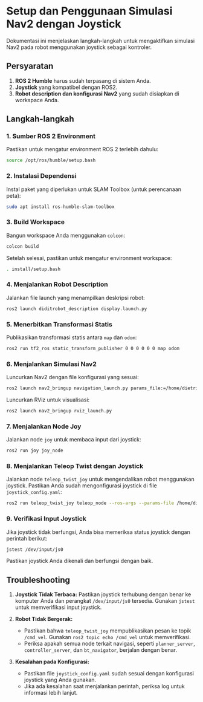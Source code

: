 # Setup dan Penggunaan Simulasi Nav2 dengan Joystick

Dokumentasi ini menjelaskan langkah-langkah untuk mengaktifkan simulasi Nav2 pada robot menggunakan joystick sebagai kontroler.

## Persyaratan

1. **ROS 2 Humble** harus sudah terpasang di sistem Anda.
2. **Joystick** yang kompatibel dengan ROS2.
3. **Robot description dan konfigurasi Nav2** yang sudah disiapkan di workspace Anda.

## Langkah-langkah

### 1. **Sumber ROS 2 Environment**

Pastikan untuk mengatur environment ROS 2 terlebih dahulu:

```bash
source /opt/ros/humble/setup.bash
```

### 2. **Instalasi Dependensi**

Instal paket yang diperlukan untuk SLAM Toolbox (untuk perencanaan peta):

```bash
sudo apt install ros-humble-slam-toolbox
```

### 3. **Build Workspace**

Bangun workspace Anda menggunakan `colcon`:

```bash
colcon build
```

Setelah selesai, pastikan untuk mengatur environment workspace:

```bash
. install/setup.bash
```

### 4. **Menjalankan Robot Description**

Jalankan file launch yang menampilkan deskripsi robot:

```bash
ros2 launch diditrobot_description display.launch.py
```

### 5. **Menerbitkan Transformasi Statis**

Publikasikan transformasi statis antara `map` dan `odom`:

```bash
ros2 run tf2_ros static_transform_publisher 0 0 0 0 0 0 map odom
```

### 6. **Menjalankan Simulasi Nav2**

Luncurkan Nav2 dengan file konfigurasi yang sesuai:

```bash
ros2 launch nav2_bringup navigation_launch.py params_file:=/home/dietrich/tubes_ws/src/diditrobot/config/nav2_params.yaml
```

Luncurkan RViz untuk visualisasi:

```bash
ros2 launch nav2_bringup rviz_launch.py
```

### 7. **Menjalankan Node Joy**

Jalankan node `joy` untuk membaca input dari joystick:

```bash
ros2 run joy joy_node
```

### 8. **Menjalankan Teleop Twist dengan Joystick**

Jalankan node `teleop_twist_joy` untuk mengendalikan robot menggunakan joystick. Pastikan Anda sudah mengonfigurasi joystick di file `joystick_config.yaml`:

```bash
ros2 run teleop_twist_joy teleop_node --ros-args --params-file /home/dietrich/tubes_ws/src/diditrobot/config/joystick_config.yaml
```

### 9. **Verifikasi Input Joystick**

Jika joystick tidak berfungsi, Anda bisa memeriksa status joystick dengan perintah berikut:

```bash
jstest /dev/input/js0
```

Pastikan joystick Anda dikenali dan berfungsi dengan baik.

## Troubleshooting

1. **Joystick Tidak Terbaca:**
   Pastikan joystick terhubung dengan benar ke komputer Anda dan perangkat `/dev/input/js0` tersedia. Gunakan `jstest` untuk memverifikasi input joystick.

2. **Robot Tidak Bergerak:**
   - Pastikan bahwa `teleop_twist_joy` mempublikasikan pesan ke topik `/cmd_vel`. Gunakan `ros2 topic echo /cmd_vel` untuk memverifikasi.
   - Periksa apakah semua node terkait navigasi, seperti `planner_server`, `controller_server`, dan `bt_navigator`, berjalan dengan benar.

3. **Kesalahan pada Konfigurasi:**
   - Pastikan file `joystick_config.yaml` sudah sesuai dengan konfigurasi joystick yang Anda gunakan.
   - Jika ada kesalahan saat menjalankan perintah, periksa log untuk informasi lebih lanjut.
